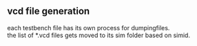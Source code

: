 ## vcd file generation

each testbench file has its own process for dumpingfiles.  
the list of *.vcd files gets moved to its sim folder based on simid.  
